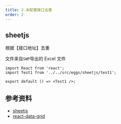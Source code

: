 ```yaml
---
title: 2.未配置接口去重
order: 2
---
```


## sheetjs

根据【接口地址】去重

文件来自`SWP`导出的 Excel 文件

```tsx
import React from 'react';
import Test1 from '../../src/eggs/sheetjs/test1';

export default () => <Test1 />;
```

## 参考资料

- [sheetjs](https://github.com/SheetJS/sheetjs)
- [react-data-grid](https://github.com/adazzle/react-data-grid)
